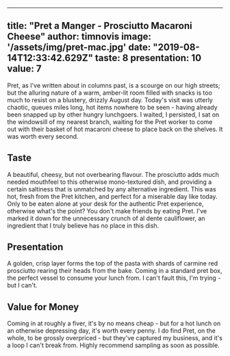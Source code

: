 
---
title: "Pret a Manger - Prosciutto Macaroni Cheese"
author: timnovis
image: '/assets/img/pret-mac.jpg'
date: "2019-08-14T12:33:42.629Z"
taste: 8
presentation: 10
value: 7
---

Pret, as I've written about in columns past, is a scourge on our high streets; but the alluring nature of a warm, amber-lit room filled with snacks is too much to resist on a blustery, drizzly August day. Today's visit was utterly chaotic, queues miles long, hot items nowhere to be seen - having already been snapped up by other hungry lunchgoers. I waited, I persisted, I sat on the windowsill of my nearest branch, waiting for the Pret worker to come out with their basket of hot macaroni cheese to place back on the shelves. It was worth every second.

## Taste
A beautiful, cheesy, but not overbearing flavour. The prosciutto adds much needed mouthfeel to this otherwise mono-textured dish, and providing a certain saltiness that is unmatched by any alternative ingredient. This was hot, fresh from the Pret kitchen, and perfect for a miserable day like today. Only to be eaten alone at your desk for the authentic Pret experience, otherwise what's the point? You don't make friends by eating Pret. I've marked it down for the unnecessary crunch of al dente cauliflower, an ingredient that I truly believe has no place in this dish.

## Presentation
A golden, crisp layer forms the top of the pasta with shards of carmine red prosciutto rearing their heads from the bake. Coming in a standard pret box, the perfect vessel to consume your lunch from. I can't fault this, I'm trying - but I can't.

## Value for Money
Coming in at roughly a fiver, it's by no means cheap - but for a hot lunch on an otherwise depressing day, it's worth every penny. I do find Pret, on the whole, to be grossly overpriced - but they've captured my business, and it's a loop I can't break from. Highly recommend sampling as soon as possible.
